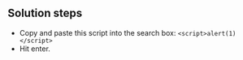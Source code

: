 ## Solution steps

- Copy and paste this script into the search box: `<script>alert(1)</script>`
- Hit enter.
